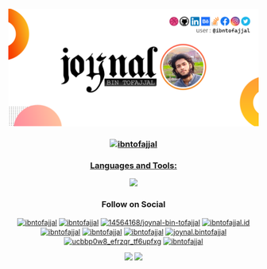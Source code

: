 ![Github Banner](https://raw.githubusercontent.com/ibntofajjal/ibntofajjal/main/cover.png)

<!-- <h1 align="center">Hi 👋, I'm Joynal</h1> -->
<!-- <h3 align="center">A passionate FullStack Developer from South Asia.💭</h3> -->

<h3 align="center">
<a href="https://github.com/ibntofajjal" target="_blank">
<img src="https://komarev.com/ghpvc/?username=ibntofajjal&label=Profile%20views&color=0e75b6&style=flat" alt="ibntofajjal" />
</a>
</h3>

<div align="center">
  <a href="https://joynal.bintofajjal.info/">
<!--   <img src="https://github.com/bimashazaman/Github-snake-SVG/blob/master/snake.svg"
       alt="snake" /></a> -->
</div> 


<h3 align="center">Languages and Tools:</h3>
<p align="center">
  
<a>
  <img src="https://skillicons.dev/icons?i=js,ts,react,nodejs,nestjs,express,mongodb,git,firebase,github,heroku,docker,netlify,stackoverflow,ps,xd,ai,figma&perline=9" />
</a>
  


<div align="center">
<!--
![](https://github-profile-summary-cards.vercel.app/api/cards/profile-details?username=ibntofajjal&theme=dracula) 
![](https://github-profile-summary-cards.vercel.app/api/cards/repos-per-language?username=ibntofajjal&theme=dracula) 
![](https://github-profile-summary-cards.vercel.app/api/cards/most-commit-language?username=ibntofajjal&theme=dracula)
![](https://github-profile-summary-cards.vercel.app/api/cards/stats?username=ibntofajjal&theme=dracula) 
![](https://github-profile-summary-cards.vercel.app/api/cards/productive-time?username=ibntofajjal&theme=dracula) 
 --!>

  <!-- [![Top Langs](https://github-readme-stats.vercel.app/api/top-langs/?username=ibnTofajjal&layout=pie)](https://github.com/ibnTofajjal/github-readme-stats) -->



</div>


<h3 align="center">Follow on Social</h3>
<p align="center">
<a href="https://twitter.com/ibntofajjal" target="blank"><img align="center" src="https://raw.githubusercontent.com/rahuldkjain/github-profile-readme-generator/master/src/images/icons/Social/twitter.svg" alt="ibntofajjal" height="30" width="40" /></a>
<a href="https://linkedin.com/in/ibntofajjal" target="blank"><img align="center" src="https://raw.githubusercontent.com/rahuldkjain/github-profile-readme-generator/master/src/images/icons/Social/linked-in-alt.svg" alt="ibntofajjal" height="30" width="40" /></a>
<a href="https://stackoverflow.com/users/14564168/joynal-bin-tofajjal" target="blank"><img align="center" src="https://raw.githubusercontent.com/rahuldkjain/github-profile-readme-generator/master/src/images/icons/Social/stack-overflow.svg" alt="14564168/joynal-bin-tofajjal" height="30" width="40" /></a>
<a href="https://fb.com/ibntofajjal.id" target="blank"><img align="center" src="https://raw.githubusercontent.com/rahuldkjain/github-profile-readme-generator/master/src/images/icons/Social/facebook.svg" alt="ibntofajjal.id" height="30" width="40" /></a>
<a href="https://instagram.com/ibntofajjal" target="blank"><img align="center" src="https://raw.githubusercontent.com/rahuldkjain/github-profile-readme-generator/master/src/images/icons/Social/instagram.svg" alt="ibntofajjal" height="30" width="40" /></a>
<a href="https://dribbble.com/ibntofajjal" target="blank"><img align="center" src="https://raw.githubusercontent.com/rahuldkjain/github-profile-readme-generator/master/src/images/icons/Social/dribbble.svg" alt="ibntofajjal" height="30" width="40" /></a>
<a href="https://www.behance.net/ibntofajjal" target="blank"><img align="center" src="https://raw.githubusercontent.com/rahuldkjain/github-profile-readme-generator/master/src/images/icons/Social/behance.svg" alt="ibntofajjal" height="30" width="40" /></a>
<a href="https://medium.com/joynal.bintofajjal" target="blank"><img align="center" src="https://raw.githubusercontent.com/rahuldkjain/github-profile-readme-generator/master/src/images/icons/Social/medium.svg" alt="joynal.bintofajjal" height="30" width="40" /></a>
<a href="https://www.youtube.com/c/ucbbp0w8_efrzqr_tf6upfxg" target="blank"><img align="center" src="https://raw.githubusercontent.com/rahuldkjain/github-profile-readme-generator/master/src/images/icons/Social/youtube.svg" alt="ucbbp0w8_efrzqr_tf6upfxg" height="30" width="40" /></a>
<a href="https://discord.gg/ibntofajjal" target="blank"><img align="center" src="https://raw.githubusercontent.com/rahuldkjain/github-profile-readme-generator/master/src/images/icons/Social/discord.svg" alt="ibntofajjal" height="30" width="40" /></a>
</p>

</p>



<p align='center'>
    <img src='http://github-profile-summary-cards.vercel.app/api/cards/stats?username=ibnTofajjal&theme=solarized'/>
    <img src='http://github-profile-summary-cards.vercel.app/api/cards/most-commit-language?username=ibnTofajjal&theme=solarized'/>
</p>





